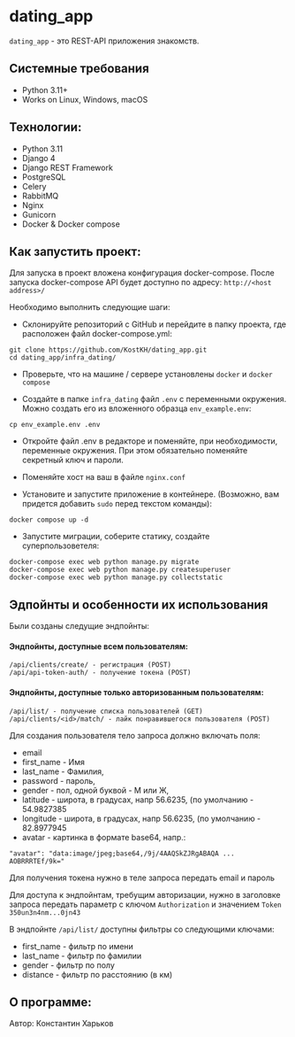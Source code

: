 # dating_app

`dating_app` - это REST-API приложения знакомств.

## Системные требования
- Python 3.11+
- Works on Linux, Windows, macOS

## Технологии:
- Python 3.11
- Django 4
- Django REST Framework
- PostgreSQL
- Celery 
- RabbitMQ
- Nginx
- Gunicorn
- Docker & Docker compose

## Как запустить проект:

Для запуска в проект вложена конфигурация docker-compose. После запуска docker-compose API будет доступно по адресу: `http://<host address>/`

Необходимо выполнить следующие шаги:
- Склонируйте репозиторий с GitHub и перейдите в папку проекта, где расположен файл docker-compose.yml:

```
git clone https://github.com/KostKH/dating_app.git
cd dating_app/infra_dating/
```

- Проверьте, что на машине / сервере установлены `docker` и `docker compose`

- Cоздайте в папке `infra_dating` файл `.env` с переменными окружения. Можно создать его из вложенного образца `env_example.env`:
```
cp env_example.env .env
```
- Откройте файл .env в редакторе и поменяйте, при необходимости, переменные окружения. При этом обязательно поменяйте секретный ключ и пароли.

- Поменяйте хост на ваш в файле `nginx.conf`

- Установите и запустите приложение в контейнере. (Возможно, вам придется добавить `sudo` перед текстом команды):
```
docker compose up -d
```
- Запустите миграции, соберите статику, создайте суперпользоветеля:
```
docker-compose exec web python manage.py migrate
docker-compose exec web python manage.py createsuperuser
docker-compose exec web python manage.py collectstatic
```

## Эдпойнты и особенности их использования

Были созданы следущие эндпойнты:

#### Эндпойнты, доступные всем пользователям:
```
/api/clients/create/ - регистрация (POST)
/api/api-token-auth/ - получение токена (POST)
```
#### Эндпойнты, доступные только авторизованным пользователям:
```
/api/list/ - получение списка пользователей (GET)
/api/clients/<id>/match/ - лайк понравившегося пользователя (POST)
```

Для создания пользователя тело запроса должно включать поля:
- email
- first_name - Имя
- last_name - Фамилия,
- password - пароль,
- gender - пол, одной буквой - М или Ж,
- latitude - широта, в градусах, напр 56.6235, (по умолчанию - 54.9827385
- longitude - широта, в градусах, напр 56.6235, (по умолчанию - 82.8977945
- avatar - картинка в формате base64, напр.:
```
"avatar": "data:image/jpeg;base64,/9j/4AAQSkZJRgABAQA ... AOBRRRTEf/9k="
```

Для получения токена нужно в теле запроса передать email и пароль

Для доступа к эндпойнтам, требущим авторизации, нужно в заголовке запроса
передать параметр с ключом `Authorization` и значением `Token 350un3n4nm...0jn43`

В эндпойнте `/api/list/` доступны фильтры со следующими ключами:
- first_name - фильтр по имени
- last_name - фильтр по фамилии
- gender - фильтр по полу
- distance - фильтр по расстоянию (в км)

## О программе:

Автор: Константин Харьков
